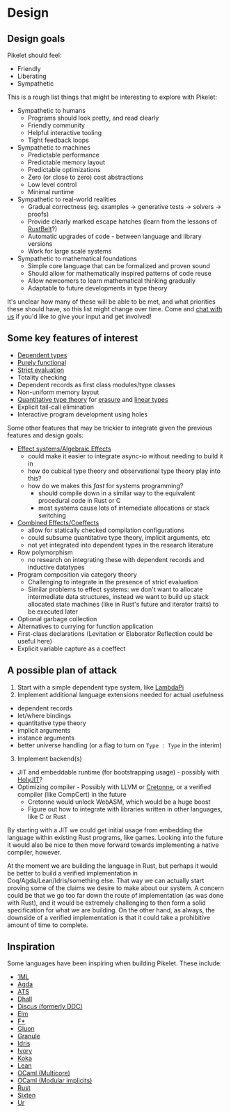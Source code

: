 # Design

## Design goals

Pikelet should feel:

- Friendly
- Liberating
- Sympathetic

This is a rough list things that might be interesting to explore with Pikelet:

- Sympathetic to humans
  - Programs should look pretty, and read clearly
  - Friendly community
  - Helpful interactive tooling
  - Tight feedback loops
- Sympathetic to machines
  - Predictable performance
  - Predictable memory layout
  - Predictable optimizations
  - Zero (or close to zero) cost abstractions
  - Low level control
  - Minimal runtime
- Sympathetic to real-world realities
  - Gradual correctness (eg. examples -> generative tests -> solvers -> proofs)
  - Provide clearly marked escape hatches (learn from the lessons of [RustBelt](rust-belt)?)
  - Automatic upgrades of code - between language and library versions
  - Work for large scale systems
- Sympathetic to mathematical foundations
  - Simple core language that can be formalized and proven sound
  - Should allow for mathematically inspired patterns of code reuse
  - Allow newcomers to learn mathematical thinking gradually
  - Adaptable to future developments in type theory

It's unclear how many of these will be able to be met, and what priorities these
should have, so this list might change over time. Come and [chat with us][gitter-channel]
if you'd like to give your input and get involved!

[rust-belt]: https://plv.mpi-sws.org/rustbelt/
[gitter-channel]: https://gitter.im/pikelet-lang/Lobby

## Some key features of interest

- [Dependent types](https://en.wikipedia.org/wiki/Dependent_type)
- [Purely functional](https://en.wikipedia.org/wiki/Pure_function)
- [Strict evaluation](https://en.wikipedia.org/wiki/Eager_evaluation)
- Totality checking
- Dependent records as first class modules/type classes
- Non-uniform memory layout
- [Quantitative type theory](https://bentnib.org/quantitative-type-theory.pdf)
  for [erasure](https://en.wikipedia.org/wiki/Type_erasure) and
  [linear types](https://en.wikipedia.org/wiki/Substructural_type_system#Linear_type_systems)
- Explicit tail-call elimination
- Interactive program development using holes

Some other features that may be trickier to integrate given the previous
features and design goals:

- [Effect systems/Algebraic Effects](https://en.wikipedia.org/wiki/Effect_system)
  - could make it easier to integrate async-io without needing to build it in
  - how do cubical type theory and observational type theory play into this?
  - how do we makes this *fast* for systems programming?
    - should compile down in a similar way to the equivalent procedural code in Rust or C
    - most systems cause lots of intemediate allocations or stack switching
- [Combined Effects/Coeffects](https://www.cs.kent.ac.uk/people/staff/dao7/publ/combining-effects-and-coeffects-icfp16.pdf)
  - allow for statically checked compilation configurations
  - could subsume quantitative type theory, implicit arguments, etc
  - not yet integrated into dependent types in the research literature
- Row polymorphism
  - no research on integrating these with dependent records and inductive datatypes
- Program composition via category theory
  - Challenging to integrate in the presence of strict evaluation
  - Similar problems to effect systems: we don't want to allocate intermediate
    data structures, instead we want to build up stack allocated state machines
    (like in Rust's future and iterator traits) to be executed later
- Optional garbage collection
- Alternatives to currying for function application
- First-class declarations (Levitation or Elaborator Reflection could be useful here)
- Explicit variable capture as a coeffect

## A possible plan of attack

1. Start with a simple dependent type system, like [LambdaPi](https://www.andres-loeh.de/LambdaPi/)
2. Implement additional language extensions needed for actual usefulness
  - dependent records
  - let/where bindings
  - quantitative type theory
  - implicit arguments
  - instance arguments
  - better universe handling (or a flag to turn on `Type : Type` in the interim)
3. Implement backend(s)
  - JIT and embeddable runtime (for bootstrapping usage) - possibly with
    [HolyJIT](https://github.com/nbp/holyjit)?
  - Optimizing compiler - Possibly with LLVM or [Cretonne](https://github.com/Cretonne/cretonne),
    or a verified compiler (like CompCert) in the future
    - Cretonne would unlock WebASM, which would be a huge boost
    - Figure out how to integrate with libraries written in other languages,
      like C or Rust

By starting with a JIT we could get initial usage from embedding the language
within existing Rust programs, like games. Looking into the future it would also
be nice to then move forward towards implementing a native compiler, however.

At the moment we are building the language in Rust, but perhaps it would be
better to build a verified implementation in Coq/Agda/Lean/Idris/something else.
That way we can actually start proving some of the claims we desire to make
about our system. A concern could be that we go too far down the route of
implementation (as was done with Rust), and it would be extremely challenging to
then form a solid specification for what we are building. On the other hand, as
always, the downside of a verified implementation is that it could take a
prohibitive amount of time to complete.

## Inspiration

Some languages have been inspiring when building Pikelet. These include:

- [1ML](https://people.mpi-sws.org/~rossberg/1ml/)
- [Agda](http://wiki.portal.chalmers.se/agda/pmwiki.php)
- [ATS](http://www.ats-lang.org/)
- [Dhall](https://github.com/dhall-lang/)
- [Discus (formerly DDC)](http://www.discus-lang.org/)
- [Elm](http://elm-lang.org/)
- [F*](https://www.fstar-lang.org/)
- [Gluon](https://github.com/gluon-lang/gluon)
- [Granule](https://github.com/dorchard/granule/)
- [Idris](https://www.idris-lang.org/)
- [Ivory](https://ivorylang.org/ivory-introduction.html)
- [Koka](https://www.microsoft.com/en-us/research/project/koka/)
- [Lean](http://leanprover.github.io)
- [OCaml (Multicore)](https://github.com/ocamllabs/ocaml-multicore)
- [OCaml (Modular implicits)](https://github.com/ocamllabs/ocaml-modular-implicits)
- [Rust](http://rust-lang.org/)
- [Sixten](https://github.com/ollef/sixten)
- [Ur](http://www.impredicative.com/ur/)
